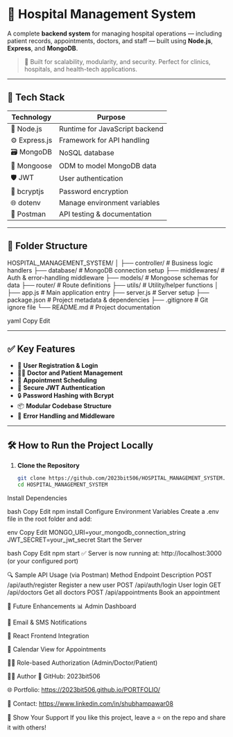 # 🏥 Hospital Management System

A complete **backend system** for managing hospital operations — including patient records, appointments, doctors, and staff — built using **Node.js**, **Express**, and **MongoDB**.

> 📌 Built for scalability, modularity, and security. Perfect for clinics, hospitals, and health-tech applications.

---

## 🚀 Tech Stack

| Technology      | Purpose                         |
|----------------|----------------------------------|
| 🧠 Node.js       | Runtime for JavaScript backend   |
| ⚙️ Express.js    | Framework for API handling       |
| 🗃️ MongoDB       | NoSQL database                   |
| 🧾 Mongoose     | ODM to model MongoDB data        |
| 🛡️ JWT          | User authentication              |
| 🔐 bcryptjs     | Password encryption              |
| 🌐 dotenv       | Manage environment variables     |
| 📮 Postman      | API testing & documentation      |

---

## 📂 Folder Structure

HOSPITAL_MANAGEMENT_SYSTEM/
│
├── controller/ # Business logic handlers
├── database/ # MongoDB connection setup
├── middlewares/ # Auth & error-handling middleware
├── models/ # Mongoose schemas for data
├── router/ # Route definitions
├── utils/ # Utility/helper functions
│
├── app.js # Main application entry
├── server.js # Server setup
├── package.json # Project metadata & dependencies
├── .gitignore # Git ignore file
└── README.md # Project documentation

yaml
Copy
Edit

---

## ✅ Key Features

- 👥 **User Registration & Login**
- 🧑‍⚕️ **Doctor and Patient Management**
- 📅 **Appointment Scheduling**
- 🔐 **Secure JWT Authentication**
- 🔒 **Password Hashing with Bcrypt**
- 📦 **Modular Codebase Structure**
- 🧰 **Error Handling and Middleware**

---

## 🛠️ How to Run the Project Locally

1. **Clone the Repository**  
   ```bash
   git clone https://github.com/2023bit506/HOSPITAL_MANAGEMENT_SYSTEM.git
   cd HOSPITAL_MANAGEMENT_SYSTEM
Install Dependencies

bash
Copy
Edit
npm install
Configure Environment Variables
Create a .env file in the root folder and add:

env
Copy
Edit
MONGO_URI=your_mongodb_connection_string
JWT_SECRET=your_jwt_secret
Start the Server

bash
Copy
Edit
npm start
✅ Server is now running at:
http://localhost:3000 (or your configured port)

🔍 Sample API Usage (via Postman)
Method	Endpoint	Description
POST	/api/auth/register	Register a new user
POST	/api/auth/login	User login
GET	/api/doctors	Get all doctors
POST	/api/appointments	Book an appointment

🔮 Future Enhancements
📊 Admin Dashboard

📨 Email & SMS Notifications

📱 React Frontend Integration

📅 Calendar View for Appointments

🧑‍⚕️ Role-based Authorization (Admin/Doctor/Patient)

🙋‍♂️ Author
👤 GitHub: 2023bit506

🌐 Portfolio: https://2023bit506.github.io/PORTFOLIO/

💬 Contact: https://www.linkedin.com/in/shubhampawar08

🌟 Show Your Support
If you like this project, leave a ⭐ on the repo and share it with others!

